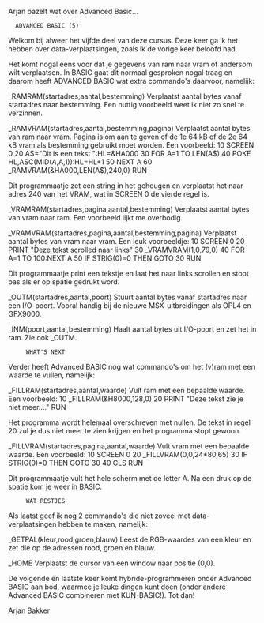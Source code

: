 Arjan bazelt wat over Advanced Basic...

      ADVANCED BASIC (5)


 Welkom bij alweer het vijfde deel van deze cursus. Deze keer
 ga ik het hebben over data-verplaatsingen, zoals ik de
 vorige keer beloofd had.

 Het komt nogal eens voor dat je gegevens van ram naar vram
 of andersom wilt verplaatsen. In BASIC gaat dit normaal
 gesproken nogal traag en daarom heeft ADVANCED BASIC wat
 extra commando's daarvoor, namelijk:

 _RAMRAM(startadres,aantal,bestemming)
 Verplaatst aantal bytes vanaf startadres naar
 bestemming. Een nuttig voorbeeld weet ik niet zo snel te
 verzinnen.

 _RAMVRAM(startadres,aantal,bestemming,pagina)
 Verplaatst aantal bytes van ram naar vram. Pagina is om
 aan te geven of de 1e 64 kB of de 2e 64 kB vram als
 bestemming gebruikt moet worden. Een voorbeeld:
 10 SCREEN 0
 20 A$="Dit is een tekst ":HL=&HA000
 30 FOR A=1 TO LEN(A$)
 40 POKE HL,ASC(MID$(A$,A,1)):HL=HL+1
 50 NEXT A
 60 _RAMVRAM(&HA000,LEN(A$),240,0)
 RUN

 Dit programmaatje zet een string in het geheugen en
 verplaatst het naar adres 240 van het VRAM, wat in SCREEN 0
 de vierde regel is.

 _VRAMRAM(startadres,pagina,aantal,bestemming)
 Verplaatst aantal bytes van vram naar ram. Een voorbeeld
 lijkt me overbodig.

 _VRAMVRAM(startadres,pagina,aantal,bestemming,pagina)
 Verplaatst aantal bytes van vram naar vram. Een leuk
 voorbeeldje:
 10 SCREEN 0
 20 PRINT "Deze tekst scrolled naar links"
 30 _VRAMVRAM(1,0,79,0)
 40 FOR A=1 TO 100:NEXT A
 50 IF STRIG(0)=0 THEN GOTO 30
 RUN

 Dit programmaatje print een tekstje en laat het naar links
 scrollen en stopt pas als er op spatie gedrukt word.

 _OUTM(startadres,aantal,poort)
 Stuurt aantal bytes vanaf startadres naar een I/O-poort.
 Vooral handig bij de nieuwe MSX-uitbreidingen als OPL4 en
 GFX9000.

 _INM(poort,aantal,bestemming)
 Haalt aantal bytes uit I/O-poort en zet het in ram. Zie ook
 _OUTM.


         WHAT'S NEXT

 Verder heeft Advanced BASIC nog wat commando's om het (v)ram
 met een waarde te vullen, namelijk:

 _FILLRAM(startadres,aantal,waarde)
 Vult ram met een bepaalde waarde. Een voorbeeld:
 10 _FILLRAM(&H8000,128,0)
 20 PRINT "Deze tekst zie je niet meer...."
 RUN

 Het programma wordt helemaal overschreven met nullen. De
 tekst in regel 20 zul je dus niet meer te zien krijgen en
 het programma stopt gewoon.

 _FILLVRAM(startadres,pagina,aantal,waarde)
 Vult vram met een bepaalde waarde. Een voorbeeld:
 10 SCREEN 0
 20 _FILLVRAM(0,0,24*80,65)
 30 IF STRIG(0)=0 THEN GOTO 30
 40 CLS
 RUN

 Dit programmaatje vult het hele scherm met de letter A. Na
 een druk op de spatie kom je weer in BASIC.


         WAT RESTJES

 Als laatst geef ik nog 2 commando's die niet zoveel met
 data-verplaatsingen hebben te maken, namelijk:

 _GETPAL(kleur,rood,groen,blauw)
 Leest de RGB-waardes van een kleur en zet die op de adressen
 rood, groen en blauw.

 _HOME
 Verplaatst de cursor van een window naar positie (0,0).

 De volgende en laatste keer komt hybride-programmeren onder
 Advanced BASIC aan bod, waarmee je leuke dingen kunt doen
 (onder andere Advanced BASIC combineren met KUN-BASIC!). Tot
 dan!


Arjan Bakker
